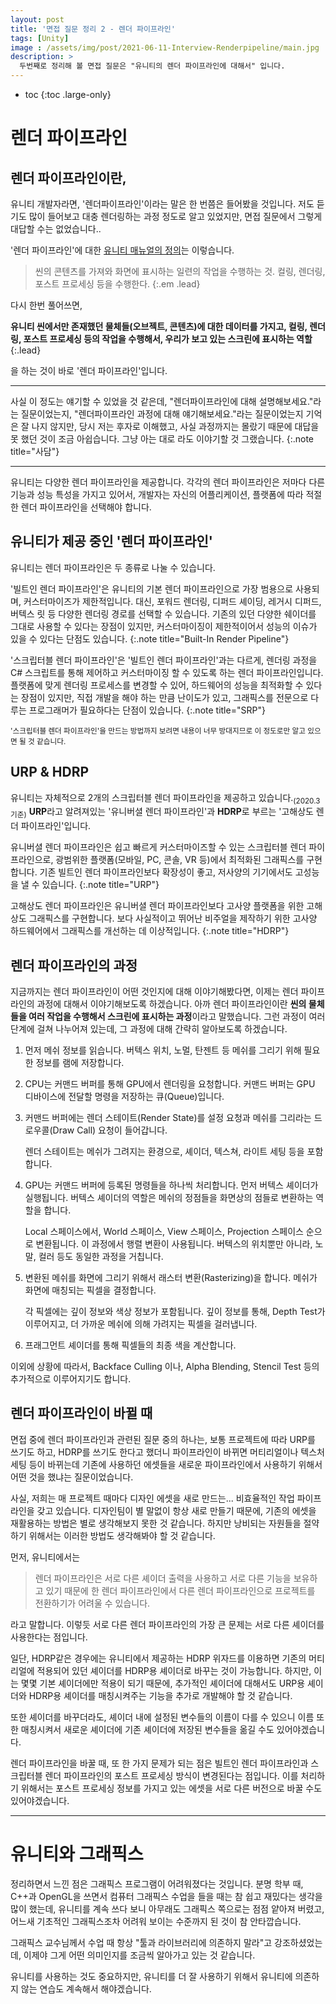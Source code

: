 ```yaml
---
layout: post
title: '면접 질문 정리 2 - 렌더 파이프라인'
tags: [Unity]
image : /assets/img/post/2021-06-11-Interview-Renderpipeline/main.jpg
description: >
  두번째로 정리해 볼 면접 질문은 "유니티의 렌더 파이프라인에 대해서" 입니다.
---
```


* toc
{:toc .large-only}
# 렌더 파이프라인

## 렌더 파이프라인이란,

유니티 개발자라면, '렌더파이프라인'이라는 말은 한 번쯤은 들어봤을 것입니다. 저도 듣기도 많이 들어보고 대충 렌더링하는 과정 정도로 알고 있었지만, 면접 질문에서 그렇게 대답할 수는 없었습니다.. 

'렌더 파이프라인'에 대한 [유니티 매뉴얼의 정의](https://docs.unity3d.com/Manual/render-pipelines.html)는 이렇습니다.

> 씬의 콘텐츠를 가져와 화면에 표시하는 일련의 작업을 수행하는 것. 컬링, 렌더링, 포스트 프로세싱 등을 수행한다.
{:.em .lead}

다시 한번 풀어쓰면, 

**유니티 씬에서만 존재했던 물체들(오브젝트, 콘텐츠)에 대한 데이터를 가지고, 컬링, 렌더링, 포스트 프로세싱 등의 작업을 수행해서, 우리가 보고 있는 스크린에 표시하는 역할**
{:.lead}

을 하는 것이 바로 '렌더 파이프라인'입니다. 

---

사실 이 정도는 얘기할 수 있었을 것 같은데, "렌더파이프라인에 대해 설명해보세요."라는 질문이었는지, "렌더파이프라인 과정에 대해 얘기해보세요."라는 질문이었는지 기억은 잘 나지 않지만, 당시 저는 후자로 이해했고, 사실 과정까지는 몰랐기 때문에 대답을 못 했던 것이 조금 아쉽습니다. 그냥 아는 대로 라도 이야기할 것 그랬습니다.
{:.note title="사담"}

---

유니티는 다양한 렌더 파이프라인을 제공합니다. 각각의 렌더 파이프라인은 저마다 다른 기능과 성능 특성을 가지고 있어서, 개발자는 자신의 어플리케이션, 플랫폼에 따라 적절한 렌더 파이프라인을 선택해야 합니다.

## 유니티가 제공 중인 '렌더 파이프라인'

유니티는 렌더 파이프라인은 두 종류로 나눌 수 있습니다.

'빌트인 렌더 파이프라인'은 유니티의 기본 렌더 파이프라인으로 가장 범용으로 사용되며, 커스터마이즈가 제한적입니다. 대신, 포워드 렌더링, 디퍼드 셰이딩, 레거시 디퍼드, 버텍스 릿 등 다양한 렌더링 경로를 선택할 수 있습니다. 기존의 있던 다양한 쉐이더를 그대로 사용할 수 있다는 장점이 있지만, 커스터마이징이 제한적이어서 성능의 이슈가 있을 수 있다는 단점도 있습니다.
{:.note title="Built-In Render Pipeline"}

'스크립터블 렌더 파이프라인'은 '빌트인 렌더 파이프라인'과는 다르게, 렌더링 과정을 C# 스크립트를 통해 제어하고 커스터마이징 할 수 있도록 하는 렌더 파이프라인입니다. 플랫폼에 맞게 렌더링 프로세스를 변경할 수 있어, 하드웨어의 성능을 최적화할 수 있다는 장점이 있지만, 직접 개발을 해야 하는 만큼 난이도가 있고, 그래픽스를 전문으로 다루는 프로그래머가 필요하다는 단점이 있습니다. 
{:.note title="SRP"}

 <sub>'스크립터블 렌더 파이프라인'을 만드는 방법까지 보려면 내용이 너무 방대지므로 이 정도로만 알고 있으면 될 것 같습니다. </sub>



## URP & HDRP

유니티는 자체적으로 2개의 스크립터블 렌더 파이프라인을 제공하고 있습니다.<sub>(2020.3 기준)</sub> 
**URP**라고 알려져있는 '유니버셜 렌더 파이프라인'과 **HDRP**로 부르는 '고해상도 렌더 파이프라인'입니다.

유니버셜 렌더 파이프라인은 쉽고 빠르게 커스터마이즈할 수 있는 스크립터블 렌더 파이프라인으로, 광범위한 플랫폼(모바일, PC, 콘솔, VR 등)에서 최적화된 그래픽스를 구현합니다. 기존 빌트인 렌더 파이프라인보다 확장성이 좋고, 저사양의 기기에서도 고성능을 낼 수 있습니다.
{:.note title="URP"}

고해상도 렌더 파이프라인은 유니버셜 렌더 파이프라인보다 고사양 플랫폼을 위한 고해상도 그래픽스를 구현합니다. 보다 사실적이고 뛰어난 비주얼을 제작하기 위한 고사양 하드웨어에서 그래픽스를 개선하는 데 이상적입니다.
{:.note title="HDRP"}

## 렌더 파이프라인의 과정

지금까지는 렌더 파이프라인이 어떤 것인지에 대해 이야기해봤다면, 이제는 렌더 파이프라인의 과정에 대해서 이야기해보도록 하겠습니다. 아까 렌더 파이프라인이란 **씬의 물체들을 여러 작업을 수행해서 스크린에 표시하는 과정**이라고 말했습니다. 그런 과정이 여러 단계에 걸쳐 나누어져 있는데, 그 과정에 대해 간략히 알아보도록 하겠습니다.  

1. 먼저 메쉬 정보를 읽습니다. 버텍스 위치, 노멀, 탄젠트 등 메쉬를 그리기 위해 필요한 정보를 램에 저장합니다.


2. CPU는 커맨드 버퍼를 통해 GPU에서 렌더링을 요청합니다. 커맨드 버퍼는 GPU 디바이스에 전달할 명령을 저장하는 큐(Queue)입니다. 


3. 커맨드 버퍼에는 렌더 스테이트(Render State)를 설정 요청과 메쉬를 그리라는 드로우콜(Draw Call) 요청이 들어갑니다. 

   렌더 스테이트는 메쉬가 그려지는 환경으로, 셰이더, 텍스쳐, 라이트 세팅 등을 포함합니다.


4. GPU는 커맨드 버퍼에 등록된 명령들을 하나씩 처리합니다. 먼저 버텍스 셰이더가 실행됩니다. 버텍스 셰이더의 역할은 메쉬의 정점들을 화면상의 점들로 변환하는 역할을 합니다. 

	Local 스페이스에서, World 스페이스, View 스페이스, Projection 스페이스 순으로 변환됩니다. 이 과정에서 행렬 변환이 사용됩니다. 
	버텍스의 위치뿐만 아니라, 노말, 컬러 등도 동일한 과정을 거칩니다. 


5. 변환된 메쉬를 화면에 그리기 위해서 래스터 변환(Rasterizing)을 합니다. 메쉬가 화면에 매칭되는 픽셀을 결정합니다. 

   각 픽셀에는 깊이 정보와 색상 정보가 포함됩니다. 깊이 정보를 통해, Depth Test가 이루어지고, 더 가까운 메쉬에 의해 가려지는 픽셀을 걸러냅니다.

6. 프래그먼트 셰이더를 통해 픽셀들의 최종 색을 계산합니다.

이외에 상황에 따라서, Backface Culling 이나, Alpha Blending, Stencil Test 등의 추가적으로 이루어지기도 합니다.

## 렌더 파이프라인이 바뀔 때

면접 중에 렌더 파이프라인과 관련된 질문 중의 하나는, 보통 프로젝트에 따라 URP를 쓰기도 하고, HDRP를 쓰기도 한다고 했더니 파이프라인이 바뀌면 머티리얼이나 텍스처 세팅 등이 바뀌는데 기존에 사용하던 에셋들을 새로운 파이프라인에서 사용하기 위해서 어떤 것을 했냐는 질문이었습니다.

사실, 저희는 매 프로젝트 때마다 디자인 에셋을 새로 만드는... 비효율적인 작업 파이프라인을 갖고 있습니다. 디자인팀이 별 말없이 항상 새로 만들기 때문에, 기존의 에셋을 재활용하는 방법은 별로 생각해보지 못한 것 같습니다. 하지만 낭비되는 자원들을 절약하기 위해서는 이러한 방법도 생각해봐야 할 것 같습니다.

먼저, 유니티에서는 

> 렌더 파이프라인은 서로 다른 셰이더 출력을 사용하고 서로 다른 기능을 보유하고 있기 때문에 한 렌더 파이프라인에서 다른 렌더 파이프라인으로 프로젝트를 전환하기가 어려울 수 있습니다.

라고 말합니다. 이렇듯 서로 다른 렌더 파이프라인의 가장 큰 문제는 서로 다른 셰이더를 사용한다는 점입니다.

일단, HDRP같은 경우에는 유니티에서 제공하는 HDRP 위자드를 이용하면 기존의 머티리얼에 적용되어 있던 셰이더를 HDRP용 셰이더로 바꾸는 것이 가능합니다. 
하지만, 이는 몇몇 기본 셰이더에만 적용이 되기 때문에, 추가적인 셰이더에 대해서도 URP용 셰이더와 HDRP용 셰이더를 매칭시켜주는 기능을 추가로 개발해야 할 것 같습니다. 

또한 셰이더를 바꾸더라도, 셰이더 내에 설정된 변수들의 이름이 다를 수 있으니 이름 또한 매칭시켜서 새로운 셰이더에 기존 셰이더에 저장된 변수들을 옮길 수도 있어야겠습니다.

렌더 파이프라인을 바꿀 때, 또 한 가지 문제가 되는 점은 빌트인 렌더 파이프라인과 스크립터블 렌더 파이프라인의 포스트 프로세싱 방식이 변경된다는 점입니다. 이를 처리하기 위해서는 포스트 프로세싱 정보를 가지고 있는 에셋을 서로 다른 버전으로 바꿀 수도 있어야겠습니다.

---

# 유니티와 그래픽스

정리하면서 느낀 점은 그래픽스 프로그램이 어려워졌다는 것입니다. 분명 학부 때, C++과 OpenGL을 쓰면서 컴퓨터 그래픽스 수업을 들을 때는 참 쉽고 재밌다는 생각을 많이 했는데, 유니티를 계속 쓰다 보니 아무래도 그래픽스 쪽으로는 점점 얕아져 버렸고, 어느새 기초적인 그래픽스조차 어려워 보이는 수준까지 된 것이 참 안타깝습니다. 

그래픽스 교수님께서 수업 때 항상 "툴과 라이브러리에 의존하지 말라"고 강조하셨었는데, 이제야 그게 어떤 의미인지를 조금씩 알아가고 있는 것 같습니다. 

유니티를 사용하는 것도 중요하지만, 유니티를 더 잘 사용하기 위해서 유니티에 의존하지 않는 연습도 계속해서 해야겠습니다.
